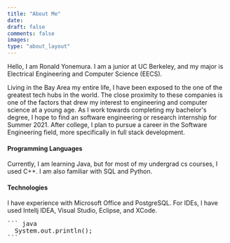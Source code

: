 ```yaml
---
title: "About Me"
date:
draft: false
comments: false
images: 
type: "about_layout" 
---
```


Hello, I am Ronald Yonemura. I am a junior at UC
Berkeley, and my major is Electrical Engineering
and Computer Science (EECS). 

Living in the Bay Area my entire life, I have been
exposed to the one of the greatest tech hubs in the
world. The close proximity to these companies is one
of the factors that drew my interest to engineering 
and computer science at a young age. As I work towards 
completing my bachelor's degree, I hope to find an
software engineering or research internship for Summer
2021. After college, I plan to pursue a career in the 
Software Engineering field, more specifically in full 
stack development.

#### **Programming Languages**

Currently, I am learning Java, but for most of my undergrad
cs courses, I used C++. I am also familiar with SQL and Python.

#### **Technologies**

I have experience with Microsoft Office and PostgreSQL.
For IDEs, I have used Intellj IDEA, Visual Studio, Eclipse,
and XCode.


<pre>
``` java
  System.out.println();
```
</pre>